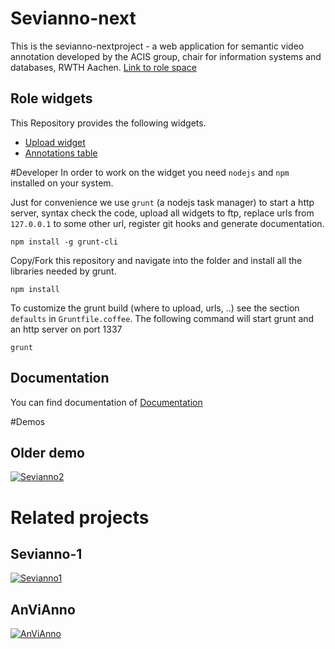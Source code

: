# Sevianno-next
This is the sevianno-nextproject -
a web application for semantic video annotation developed by the ACIS group, chair for information systems and databases, RWTH Aachen.
[Link to role space](http://role-sandbox.eu/spaces/sevianno2)

## Role widgets
This Repository provides the following widgets.
* [Upload widget](https://rawgithub.com/DadaMonad/sevianno-next/master/widgets/upload.xml)
* [Annotations table](https://rawgithub.com/DadaMonad/sevianno-next/master/widgets/annotationsTable.xml)

#Developer
In order to work on the widget you need `nodejs` and `npm` installed on your system.

Just for convenience we use `grunt` (a nodejs task manager) to start a http server,
syntax check the code, upload all widgets to ftp, replace urls from `127.0.0.1` to some other url,
register git hooks and generate documentation.

```
npm install -g grunt-cli
```

Copy/Fork this repository and navigate into the folder and install all the libraries needed by grunt.
```
npm install
```

To customize the grunt build (where to upload, urls, ..) see the section `defaults` in `Gruntfile.coffee`.
The following command will start grunt and an http server on port 1337
```
grunt
```

## Documentation
You can find documentation of
[Documentation](https://rawgithub.com/DadaMonad/sevianno-next/master/widgets/../doc/index.html)

#Demos

## Older demo
[![Sevianno2](http://img.youtube.com/vi/fQuJayMdcp4/0.jpg)](http://www.youtube.com/watch?v=fQuJayMdcp4)

# Related projects
## Sevianno-1
[![Sevianno1](http://img.youtube.com/vi/_VkmcWc82Us/0.jpg)](http://www.youtube.com/watch?v=_VkmcWc82Us)

## AnViAnno
[![AnViAnno](http://img.youtube.com/vi/qK8WzPZw5BQ/0.jpg)](http://www.youtube.com/watch?v=qK8WzPZw5BQ)

